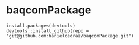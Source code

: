 # baqcomPackage



```
install.packages(devtools)
devtools::install_github(repo = "git@github.com:hanielcedraz/baqcomPackage.git")

```
